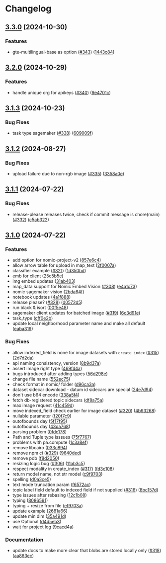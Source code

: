 # Changelog

## [3.3.0](https://github.com/nomic-ai/nomic/compare/v3.2.0...v3.3.0) (2024-10-30)


### Features

* gte-multilingual-base as option ([#343](https://github.com/nomic-ai/nomic/issues/343)) ([1443c84](https://github.com/nomic-ai/nomic/commit/1443c8418528207c63d5a1a8d1c3151f4fd99d64))

## [3.2.0](https://github.com/nomic-ai/nomic/compare/v3.1.3...v3.2.0) (2024-10-29)


### Features

* handle unique org for apikeys ([#340](https://github.com/nomic-ai/nomic/issues/340)) ([9e4701c](https://github.com/nomic-ai/nomic/commit/9e4701cc9b8d8aa946557fd3e417e655f19699f6))

## [3.1.3](https://github.com/nomic-ai/nomic/compare/v3.1.2...v3.1.3) (2024-10-23)


### Bug Fixes

* task type sagemaker ([#338](https://github.com/nomic-ai/nomic/issues/338)) ([609009f](https://github.com/nomic-ai/nomic/commit/609009f4321e02476a645066454e6369cf68f4c4))

## [3.1.2](https://github.com/nomic-ai/nomic/compare/v3.1.1...v3.1.2) (2024-08-27)


### Bug Fixes

* upload failure due to non-rgb image ([#335](https://github.com/nomic-ai/nomic/issues/335)) ([3358a0e](https://github.com/nomic-ai/nomic/commit/3358a0e5952f863fe3c08a45c13e8d546000cdf3))

## [3.1.1](https://github.com/nomic-ai/nomic/compare/v3.1.0...v3.1.1) (2024-07-22)


### Bug Fixes

* release-please releases twice, check if commit message is chore(main) ([#332](https://github.com/nomic-ai/nomic/issues/332)) ([c5ab322](https://github.com/nomic-ai/nomic/commit/c5ab3228553669d2262bc6b20b08804382ff8a72))

## [3.1.0](https://github.com/nomic-ai/nomic/compare/v3.0.45...v3.1.0) (2024-07-22)


### Features

* add option for nomic-project-v2 ([857e6c4](https://github.com/nomic-ai/nomic/commit/857e6c489a6c6b9b639d18e58fb39b09ed30da22))
* allow arrow table for upload in map_text ([2f0007a](https://github.com/nomic-ai/nomic/commit/2f0007a02561e23b5ee4451310eb5a9b5fb3e371))
* classifier example ([#321](https://github.com/nomic-ai/nomic/issues/321)) ([1d350bd](https://github.com/nomic-ai/nomic/commit/1d350bd8e553148aad962e1126a0efff75715996))
* emb for client ([25c5b5e](https://github.com/nomic-ai/nomic/commit/25c5b5e9b7c634feabe83f308f5449c605a89b56))
* img embed updates ([31ab403](https://github.com/nomic-ai/nomic/commit/31ab40365fd50f7a4cc82c571cf0d0d654a72657))
* map_data support for Nomic Embed Vision ([#308](https://github.com/nomic-ai/nomic/issues/308)) ([e4a1c73](https://github.com/nomic-ai/nomic/commit/e4a1c73964843619ff964ef19e019e9076ab5886))
* nomic sagemaker vision ([2bda64f](https://github.com/nomic-ai/nomic/commit/2bda64f57af99adcd307f4ddfc86a309629b532a))
* notebook updates ([4a1f888](https://github.com/nomic-ai/nomic/commit/4a1f888fc4c9fd6dbf8b0de5e5b7c088716c2103))
* release please? ([#328](https://github.com/nomic-ai/nomic/issues/328)) ([d0572d5](https://github.com/nomic-ai/nomic/commit/d0572d5a37afe406c70d88fdf000cffe8fdd1512))
* run black & isort ([00f5e48](https://github.com/nomic-ai/nomic/commit/00f5e48e9bd230f571bb360a497ef487291adb79))
* sagemaker client updates for batched image ([#319](https://github.com/nomic-ai/nomic/issues/319)) ([6c3d91e](https://github.com/nomic-ai/nomic/commit/6c3d91ed723eddc0dbab5bb7ee3d0de8dbcfcf68))
* task_type ([cff0e2b](https://github.com/nomic-ai/nomic/commit/cff0e2bc2042346cfd5b1f7c9f85890b7e05b45b))
* update local neighborhood parameter name and make all default ([eaba319](https://github.com/nomic-ai/nomic/commit/eaba319fc48e7ccdd588d4826362312871bec816))


### Bug Fixes

* allow indexed_field is none for image datasets with `create_index` ([#315](https://github.com/nomic-ai/nomic/issues/315)) ([2d7d2da](https://github.com/nomic-ai/nomic/commit/2d7d2dab72e709440ce1987810bd1da0ca2b1471))
* api naming consistency, version ([8b9d37a](https://github.com/nomic-ai/nomic/commit/8b9d37accdb100fc7aa9cd645bb501acc4905f99))
* assert image right type ([469f44a](https://github.com/nomic-ai/nomic/commit/469f44a8b897013d0dd6ca7b733c7b62aa8cde1f))
* bugs introduced after adding types ([56d298e](https://github.com/nomic-ai/nomic/commit/56d298e47d229dec24f2a0fbbc597afb2648f329))
* change file name ([552ec75](https://github.com/nomic-ai/nomic/commit/552ec75e971ba8c915e44b2bee00e5685a9fc2df))
* check format in nomic/ folder ([d96ca3a](https://github.com/nomic-ai/nomic/commit/d96ca3a83fede438b0230b956e0289545be747ed))
* dataset sidecar download - datum id sidecars are special ([24e7d94](https://github.com/nomic-ai/nomic/commit/24e7d949dbba4be5beb995f3e8dd3301d3905779))
* don't use b64 encode ([338a5f4](https://github.com/nomic-ai/nomic/commit/338a5f4353cdcd360c4651b67caa2bc5ac43d946))
* fetch db-registered topic sidecars ([df8a75a](https://github.com/nomic-ai/nomic/commit/df8a75aa8740db3b33974dd3277124af48bd537d))
* max image request ([41c459d](https://github.com/nomic-ai/nomic/commit/41c459d0891b7cdb6260be30defd87d14e508861))
* move indexed_field check earlier for image dataset ([#320](https://github.com/nomic-ai/nomic/issues/320)) ([4b93268](https://github.com/nomic-ai/nomic/commit/4b932680e02ce93ae015ec1a9df132e679495c93))
* nullable parameter ([f20f7c9](https://github.com/nomic-ai/nomic/commit/f20f7c9387060baf98f58e5908dd532020b4ac4f))
* outofbounds day ([5f17f95](https://github.com/nomic-ai/nomic/commit/5f17f95aff74f5658ba67800959cb48e326625b6))
* outofbounds day ([43da768](https://github.com/nomic-ai/nomic/commit/43da7685dd8442fe1a1c1407e4c5de8e705c333c))
* parsing problem ([0fdc178](https://github.com/nomic-ai/nomic/commit/0fdc178ab120ca221418253c1af33047961f8aec))
* Path and Tuple type isssues ([75f7767](https://github.com/nomic-ai/nomic/commit/75f7767b290b8e111757f0b777617ba2376636bf))
* problems with pa.compute ([1c3a8ef](https://github.com/nomic-ai/nomic/commit/1c3a8ef8592cc7727a6163aaf723a1f8896986c4))
* remove libcairo ([033c894](https://github.com/nomic-ai/nomic/commit/033c894c14c92532a9946c4e665259a5ccdd0774))
* remove npm ci ([#329](https://github.com/nomic-ai/nomic/issues/329)) ([9640ded](https://github.com/nomic-ai/nomic/commit/9640ded6f76febd9eb7e1fe7f8e0a34923736485))
* remove pdb ([f8d2050](https://github.com/nomic-ai/nomic/commit/f8d20508ba90bde8b3ef2f16f99fec2bae499edd))
* resizing logic bug ([#306](https://github.com/nomic-ai/nomic/issues/306)) ([11ab3c5](https://github.com/nomic-ai/nomic/commit/11ab3c5d6433adebb3b5ecbcfd8e343373c089c3))
* respect modality in create_index ([#317](https://github.com/nomic-ai/nomic/issues/317)) ([fd3c108](https://github.com/nomic-ai/nomic/commit/fd3c108925288e02d2be3cb13abb48ff0c3fb4d0))
* return model name, not str model ([c9f9703](https://github.com/nomic-ai/nomic/commit/c9f970364d13e531bc2c27b8c275e835b57e8302))
* spelling ([d0a3ce5](https://github.com/nomic-ai/nomic/commit/d0a3ce5b0ebf412d7c17afa94bebd140e4bab6f8))
* text mode truncation param ([f6572ac](https://github.com/nomic-ai/nomic/commit/f6572ac6ae645839a01023dfa14a566aea4e2096))
* topic label field default to indexed field if not supplied ([#316](https://github.com/nomic-ai/nomic/issues/316)) ([8bc157d](https://github.com/nomic-ai/nomic/commit/8bc157db8d307b403b8d301565de2ca1fda46648))
* type issues after rebasing ([12c1b08](https://github.com/nomic-ai/nomic/commit/12c1b08e9625b60857609a8652bfca12b91660cb))
* typing ([8086591](https://github.com/nomic-ai/nomic/commit/80865918677a472443aebda1642d057a9ea500d6))
* typing + resize from file ([ef9703a](https://github.com/nomic-ai/nomic/commit/ef9703a223adb1122f91627a46db6a6c976f052d))
* update example ([2681a66](https://github.com/nomic-ai/nomic/commit/2681a667fca739f9bfe7728def3963cf5ca7c7dc))
* update min dim ([35a491d](https://github.com/nomic-ai/nomic/commit/35a491de1de769797ceb3d987728e7a14168c50c))
* use Optional ([d4d5eb3](https://github.com/nomic-ai/nomic/commit/d4d5eb3d046afc7ae1ba6763a2dd3ad6f430bb7e))
* wait for project log ([9cacd4a](https://github.com/nomic-ai/nomic/commit/9cacd4a5ff0fe1cc077cd57e2d7e7297ed399d66))


### Documentation

* update docs to make more clear that blobs are stored locally only ([#318](https://github.com/nomic-ai/nomic/issues/318)) ([aa863ec](https://github.com/nomic-ai/nomic/commit/aa863ecac7c315398559d9c8d7f5a558b2ca8837))
